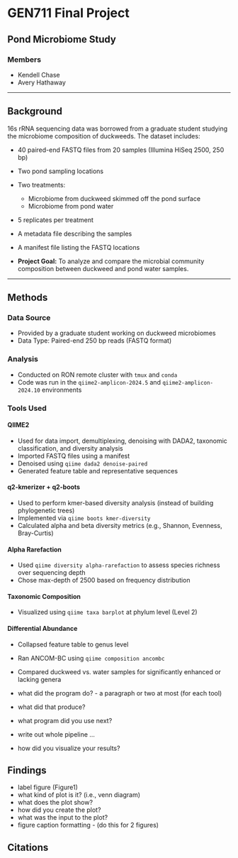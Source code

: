 # GEN711 Final Project
## Pond Microbiome Study

### Members 
- Kendell Chase
- Avery Hathaway

---

## Background
16s rRNA sequencing data was borrowed from a graduate student studying the microbiome composition of duckweeds.
The dataset includes:

- 40 paired-end FASTQ files from 20 samples (Illumina HiSeq 2500, 250 bp)
- Two pond sampling locations
- Two treatments:
  - Microbiome from duckweed skimmed off the pond surface
  - Microbiome from pond water
- 5 replicates per treatment
- A metadata file describing the samples
- A manifest file listing the FASTQ locations
  
- **Project Goal:** To analyze and compare the microbial community composition between duckweed and pond water samples.

---

## Methods

### Data Source 
- Provided by a graduate student working on duckweed microbiomes
- Data Type: Paired-end 250 bp reads (FASTQ format)

### Analysis
- Conducted on RON remote cluster with `tmux` and `conda`
- Code was run in the `qiime2-amplicon-2024.5` and `qiime2-amplicon-2024.10` environments

### Tools Used

#### QIIME2
- Used for data import, demultiplexing, denoising with DADA2, taxonomic classification, and diversity analysis
- Imported FASTQ files using a manifest
- Denoised using `qiime dada2 denoise-paired`
- Generated feature table and representative sequences

#### q2-kmerizer + q2-boots
- Used to perform kmer-based diversity analysis (instead of building phylogenetic trees)
- Implemented via `qiime boots kmer-diversity`
- Calculated alpha and beta diversity metrics (e.g., Shannon, Evenness, Bray-Curtis)

#### Alpha Rarefaction
- Used `qiime diversity alpha-rarefaction` to assess species richness over sequencing depth
- Chose max-depth of 2500 based on frequency distribution

#### Taxonomic Composition
- Visualized using `qiime taxa barplot` at phylum level (Level 2)

#### Differential Abundance
- Collapsed feature table to genus level
- Ran ANCOM-BC using `qiime composition ancombc`
- Compared duckweed vs. water samples for significantly enhanced or lacking genera

  
- what did the program do?
        - a paragraph or two at most (for each tool)
- what did that produce?
- what program did you use next?
- write out whole pipeline ...
- how did you visualize your results?

## Findings
- label figure (Figure1)
- what kind of plot is it? (i.e., venn diagram)
- what does the plot show? 
- how did you create the plot?
- what was the input to the plot?
- figure caption formatting
       - (do this for 2 figures)

## Citations
